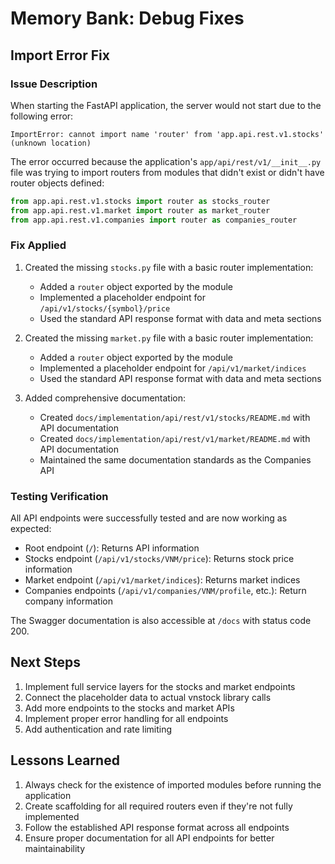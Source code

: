 # Memory Bank: Debug Fixes

## Import Error Fix

### Issue Description

When starting the FastAPI application, the server would not start due to the following error:

```
ImportError: cannot import name 'router' from 'app.api.rest.v1.stocks' (unknown location)
```

The error occurred because the application's `app/api/rest/v1/__init__.py` file was trying to import routers from modules that didn't exist or didn't have router objects defined:

```python
from app.api.rest.v1.stocks import router as stocks_router
from app.api.rest.v1.market import router as market_router
from app.api.rest.v1.companies import router as companies_router
```

### Fix Applied

1. Created the missing `stocks.py` file with a basic router implementation:

   - Added a `router` object exported by the module
   - Implemented a placeholder endpoint for `/api/v1/stocks/{symbol}/price`
   - Used the standard API response format with data and meta sections

2. Created the missing `market.py` file with a basic router implementation:

   - Added a `router` object exported by the module
   - Implemented a placeholder endpoint for `/api/v1/market/indices`
   - Used the standard API response format with data and meta sections

3. Added comprehensive documentation:
   - Created `docs/implementation/api/rest/v1/stocks/README.md` with API documentation
   - Created `docs/implementation/api/rest/v1/market/README.md` with API documentation
   - Maintained the same documentation standards as the Companies API

### Testing Verification

All API endpoints were successfully tested and are now working as expected:

- Root endpoint (`/`): Returns API information
- Stocks endpoint (`/api/v1/stocks/VNM/price`): Returns stock price information
- Market endpoint (`/api/v1/market/indices`): Returns market indices
- Companies endpoints (`/api/v1/companies/VNM/profile`, etc.): Return company information

The Swagger documentation is also accessible at `/docs` with status code 200.

## Next Steps

1. Implement full service layers for the stocks and market endpoints
2. Connect the placeholder data to actual vnstock library calls
3. Add more endpoints to the stocks and market APIs
4. Implement proper error handling for all endpoints
5. Add authentication and rate limiting

## Lessons Learned

1. Always check for the existence of imported modules before running the application
2. Create scaffolding for all required routers even if they're not fully implemented
3. Follow the established API response format across all endpoints
4. Ensure proper documentation for all API endpoints for better maintainability
